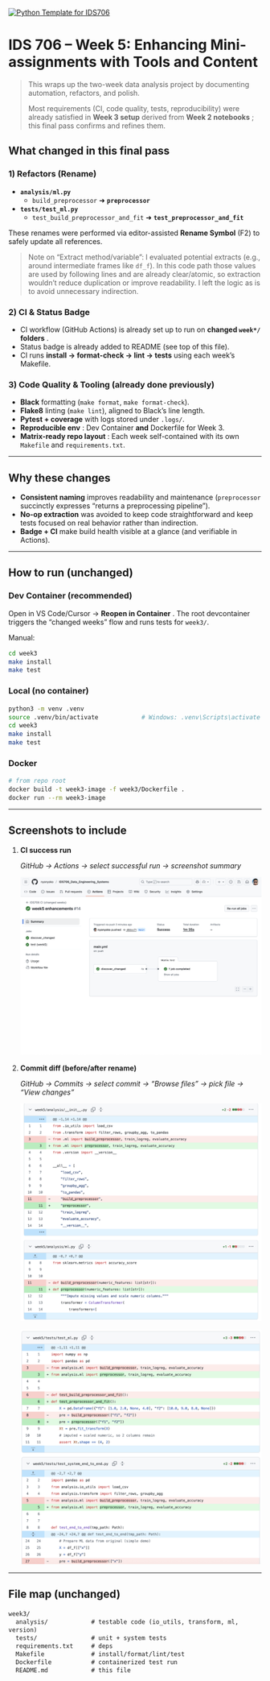 [![Python Template for IDS706](https://github.com/nyonyoko/IDS706_Data_Engineering_Systems/actions/workflows/main.yml/badge.svg)](https://github.com/nyonyoko/IDS706_Data_Engineering_Systems/actions/workflows/main.yml)

# IDS 706 – Week 5: Enhancing Mini-assignments with Tools and Content

> This wraps up the two-week data analysis project by documenting automation, refactors, and polish.
>
> Most requirements (CI, code quality, tests, reproducibility) were already satisfied in **Week 3 setup** derived from **Week 2 notebooks** ; this final pass confirms and refines them.

## What changed in this final pass

### 1) Refactors (Rename)

- **`analysis/ml.py`**
  - `build_preprocessor` ➜ **`preprocessor`**
- **`tests/test_ml.py`**
  - `test_build_preprocessor_and_fit` ➜ **`test_preprocessor_and_fit`**

These renames were performed via editor-assisted **Rename Symbol** (F2) to safely update all references.

> Note on “Extract method/variable”: I evaluated potential extracts (e.g., around intermediate frames like `df_f`). In this code path those values are used by following lines and are already clear/atomic, so extraction wouldn’t reduce duplication or improve readability. I left the logic as is to avoid unnecessary indirection.

### 2) CI & Status Badge

- CI workflow (GitHub Actions) is already set up to run on **changed `week*/` folders** .
- Status badge is already added to README (see top of this file).
- CI runs **install → format-check → lint → tests** using each week’s Makefile.

### 3) Code Quality & Tooling (already done previously)

- **Black** formatting (`make format`, `make format-check`).
- **Flake8** linting (`make lint`), aligned to Black’s line length.
- **Pytest + coverage** with logs stored under `.logs/`.
- **Reproducible env** : Dev Container **and** Dockerfile for Week 3.
- **Matrix-ready repo layout** : Each week self-contained with its own `Makefile` and `requirements.txt`.

---

## Why these changes

- **Consistent naming** improves readability and maintenance (`preprocessor` succinctly expresses “returns a preprocessing pipeline”).
- **No-op extraction** was avoided to keep code straightforward and keep tests focused on real behavior rather than indirection.
- **Badge + CI** make build health visible at a glance (and verifiable in Actions).

---

## How to run (unchanged)

### Dev Container (recommended)

Open in VS Code/Cursor → **Reopen in Container** . The root devcontainer triggers the “changed weeks” flow and runs tests for `week3/`.

Manual:

```bash
cd week3
make install
make test
```

### Local (no container)

```bash
python3 -m venv .venv
source .venv/bin/activate            # Windows: .venv\Scripts\activate
cd week3
make install
make test
```

### Docker

```bash
# from repo root
docker build -t week3-image -f week3/Dockerfile .
docker run --rm week3-image
```

---

## Screenshots to include

1. **CI success run**

   _GitHub → Actions → select successful run → screenshot summary_

   ![CI run success](assets/ci_success.png)

2. **Commit diff (before/after rename)**

   _GitHub → Commits → select commit → “Browse files” → pick file → “View changes”_

   ![Commit diff1](assets/commit_diff1.png)

   ![Commit diff2](assets/commit_diff2.png)

---

## File map (unchanged)

```
week3/
  analysis/            # testable code (io_utils, transform, ml, version)
  tests/               # unit + system tests
  requirements.txt     # deps
  Makefile             # install/format/lint/test
  Dockerfile           # containerized test run
  README.md            # this file
```
